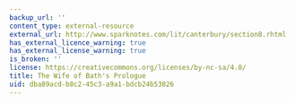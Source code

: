 ```yaml
---
backup_url: ''
content_type: external-resource
external_url: http://www.sparknotes.com/lit/canterbury/section8.rhtml
has_external_licence_warning: true
has_external_license_warning: true
is_broken: ''
license: https://creativecommons.org/licenses/by-nc-sa/4.0/
title: The Wife of Bath's Prologue
uid: dba89acd-b8c2-45c3-a9a1-bdcb24b53826
---
```

